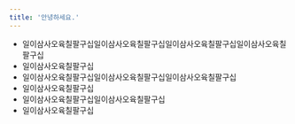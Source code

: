 ```yaml
---
title: '안녕하세요.'
---
```


- 일이삼사오육칠팔구십일이삼사오육칠팔구십일이삼사오육칠팔구십일이삼사오육칠팔구십
- 일이삼사오육칠팔구십
- 일이삼사오육칠팔구십일이삼사오육칠팔구십일이삼사오육칠팔구십
- 일이삼사오육칠팔구십
- 일이삼사오육칠팔구십일이삼사오육칠팔구십
- 일이삼사오육칠팔구십


